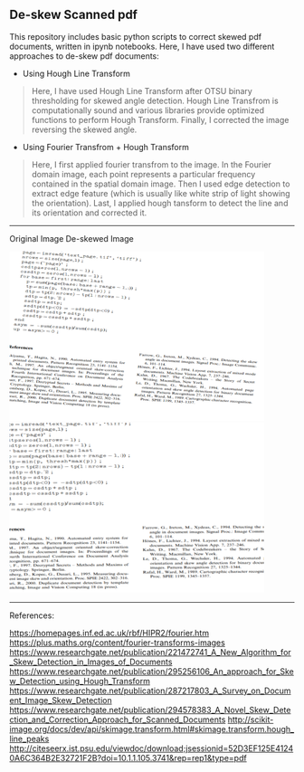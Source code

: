 ## De-skew Scanned pdf ##

This repository includes basic python scripts to correct skewed pdf documents, written in ipynb notebooks.
Here, I have used two different approaches to de-skew pdf documents:

* Using Hough Line Transform
 > Here, I have used Hough Line Transform after OTSU binary thresholding for skewed angle detection.
Hough Line Transfrom is computationally sound and various libraries provide optimized functions to perform Hough Transform.
Finally, I corrected the image reversing the skewed angle.



* Using Fourier Transfrom + Hough Transform
 > Here, I first applied fourier transfrom to the image. In the Fourier domain image, each point represents a particular frequency contained in the spatial domain image.
Then I used edge detection to extract edge feature (which is usually like  white strip of light showing the orientation).
Last, I applied hough tansform to detect the line and its orientation and corrected it.
***
Original Image                                                                          De-skewed Image
<p>
<img src="https://github.com/Bidur-Khanal/De-skew-scanned-pdf/blob/master/images/25.png" width="450" height="300"> 
<img src="https://github.com/Bidur-Khanal/De-skew-scanned-pdf/blob/master/images/25%20corrected.png" width="450" height="300"> 
</p>

***
References:

https://homepages.inf.ed.ac.uk/rbf/HIPR2/fourier.htm
https://plus.maths.org/content/fourier-transforms-images
https://www.researchgate.net/publication/221472741_A_New_Algorithm_for_Skew_Detection_in_Images_of_Documents
https://www.researchgate.net/publication/295256106_An_approach_for_Skew_Detection_using_Hough_Transform 
https://www.researchgate.net/publication/287217803_A_Survey_on_Document_Image_Skew_Detection 
https://www.researchgate.net/publication/294578383_A_Novel_Skew_Detection_and_Correction_Approach_for_Scanned_Documents 
http://scikit-image.org/docs/dev/api/skimage.transform.html#skimage.transform.hough_line_peaks 
http://citeseerx.ist.psu.edu/viewdoc/download;jsessionid=52D3EF125E41240A6C364B2E32721F2B?doi=10.1.1.105.3741&rep=rep1&type=pdf
